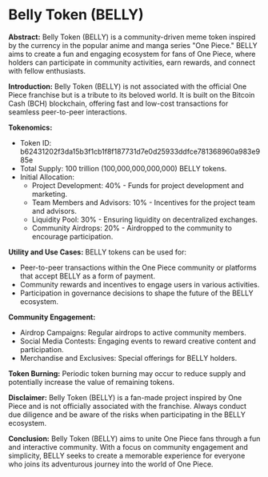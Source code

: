 # Belly Token (BELLY)

**Abstract:**
Belly Token (BELLY) is a community-driven meme token inspired by the currency in the popular anime and manga series "One Piece." BELLY aims to create a fun and engaging ecosystem for fans of One Piece, where holders can participate in community activities, earn rewards, and connect with fellow enthusiasts.

**Introduction:**
Belly Token (BELLY) is not associated with the official One Piece franchise but is a tribute to its beloved world. It is built on the Bitcoin Cash (BCH) blockchain, offering fast and low-cost transactions for seamless peer-to-peer interactions.

**Tokenomics:**
- Token ID: b62431202f3da15b3f1cb1f8f187731d7e0d25933ddfce781368960a983e985e
- Total Supply: 100 trillion (100,000,000,000,000) BELLY tokens.
- Initial Allocation:
  - Project Development: 40% - Funds for project development and marketing.
  - Team Members and Advisors: 10% - Incentives for the project team and advisors.
  - Liquidity Pool: 30% - Ensuring liquidity on decentralized exchanges.
  - Community Airdrops: 20% - Airdropped to the community to encourage participation.

**Utility and Use Cases:**
BELLY tokens can be used for:
- Peer-to-peer transactions within the One Piece community or platforms that accept BELLY as a form of payment.
- Community rewards and incentives to engage users in various activities.
- Participation in governance decisions to shape the future of the BELLY ecosystem.

**Community Engagement:**
- Airdrop Campaigns: Regular airdrops to active community members.
- Social Media Contests: Engaging events to reward creative content and participation.
- Merchandise and Exclusives: Special offerings for BELLY holders.

**Token Burning:**
Periodic token burning may occur to reduce supply and potentially increase the value of remaining tokens.

**Disclaimer:**
Belly Token (BELLY) is a fan-made project inspired by One Piece and is not officially associated with the franchise. Always conduct due diligence and be aware of the risks when participating in the BELLY ecosystem.

**Conclusion:**
Belly Token (BELLY) aims to unite One Piece fans through a fun and interactive community. With a focus on community engagement and simplicity, BELLY seeks to create a memorable experience for everyone who joins its adventurous journey into the world of One Piece.
